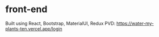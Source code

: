 # front-end
Built using React, Bootstrap, MaterialUI, Redux
PVD:  https://water-my-plants-ten.vercel.app/login
